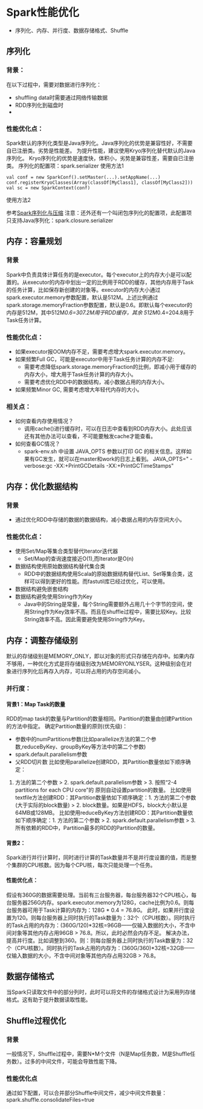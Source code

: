 # Spark性能优化

* 序列化、内存、并行度、数据存储格式、Shuffle

## 序列化

### 背景：

在以下过程中，需要对数据进行序列化：
* shuffling data时需要通过网络传输数据
* RDD序列化到磁盘时
* 
### 性能优化点：

Spark默认的序列化类型是Java序列化。Java序列化的优势是兼容性好，不需要自已注册类。劣势是性能差。
为提升性能，建议使用Kryo序列化替代默认的Java序列化。
Kryo序列化的优势是速度快，体积小，劣势是兼容性差，需要自已注册类。
序列化的配置项：spark.serializer
使用方法1
```
val conf = new SparkConf().setMaster(...).setAppName(...)
conf.registerKryoClasses(Array(classOf[MyClass1], classOf[MyClass2]))
val sc = new SparkContext(conf)
```
使用方法2

参考[Spark序列化与压缩](http://blog.cheyo.net/58.html)
注意：还外还有一个叫闭包序列化的配置项，此配置项只支持Java序列化：spark.closure.serializer

## 内存：容量规划

### 背景

Spark中负责具体计算任务的是executor。每个executor上的内存大小是可以配置的。从executor的内存中划出一定的比例用于RDD的缓存，其他内存用于Task的任务计算，比如保存新创建的对象等。executor的内存大小通过spark.executor.memory参数配置，默认是512M。上述比例通过spark.storage.memoryFraction参数配置，默认是0.6。即默认每个executor的内存是512M，其中512M*0.6=307.2M用于RDD缓存，其余 512M*0.4=204.8用于Task任务计算。

### 性能优化点：
* 如果executor报OOM内存不足，需要考虑增大spark.executor.memory。
* 如果频繁Full GC，可能是executor中用于Task任务计算的内存不足:
  - 需要考虑降低spark.storage.memoryFraction的比例，即减小用于缓存的内存大小，增大用于Task任务计算的内存大小。
  - 需要考虑优化RDD中的数据结构，减小数据占用的内存大小。
* 如果频繁Minor GC, 需要考虑增大年轻代内存的大小。

### 相关点：

* 如何查看内存使用情况？
  - 调用cache()进行缓存时，可以在日志中查看到RDD内存大小。此处应该还有其他办法可以查看，不可能要触发cache才能查看。
* 如何查看GC情况？
  - spark-env.sh 中设置 JAVA_OPTS 参数以打印 GC 的相关信息。这样如果有GC发生，就可以在master和work的日志上看到。
JAVA_OPTS=" -verbose:gc -XX:+PrintGCDetails -XX:+PrintGCTimeStamps"

## 内存：优化数据结构

### 背景

* 通过优化RDD中存储的数据的数据结构，减小数据占用的内存空间大小。

### 性能优化点：

* 使用Set/Map等集合类型替代Iterator迭代器
  - Set/Map的查询速度接近O(1),而Iterator是O(n)
* 数据结构使用原始数据结构替代集合类
  - RDD中的数据结构使用Scala的原始数据结构替代List、Set等集合类，这样可以得到更好的性能。而fastutil库已经过优化，可以使用。
* 数据结构避免嵌套结构
* 数据结构避免使用String作为Key
  - Java中的String是常量，每个String需要额外占用几十个字节的空间，使用String作为Key效率不高。而且在shuffle过程中，需要比较Key。比较String效率不高。因此需要避免使用String作为Key。

## 内存：调整存储级别

默认的存储级别是MEMORY_ONLY，即以对象的形式只存储在内存中。如果内存不够用，一种优化方式是将存储级别改为MEMORYONLYSER。这种级别会在对象进行序列化后再存入内存，可以将占用的内存空间减小。

### 并行度：

#### 背景1：Map Task的数量

RDD的map task的数量与Partition的数量相同。Partition的数量由创建Partition的方法中指定。
确定Partition数量的原则(优先级)：
* 参数中的numPartitions参数(比如parallelize方法的第二个参数,reduceByKey、groupByKey等方法中的第二个参数)
* spark.default.parallelism参数
* 父RDD切片数
比如使用parallelize创建RDD，其Partition数量依如下顺序确定：
1. 方法的第二个参数 > 2. spark.default.parallelism参数 > 3. 按照“2-4 partitions for each CPU core”的 原则自动设置partition的数量。
比如使用textfile方法创建RDD：其Partition数量依如下顺序确定：1. 方法的第二个参数(大于实际的block数量) > 2. block数量。如果是HDFS，block大小默认是64MB或128MB。
比如使用reduceByKey方法创建RDD：其Partition数量依如下顺序确定：1. 方法的第二个参数 > 2. spark.default.parallelism参数 > 3. 所有依赖的RDD中，Partition最多的RDD的Partition的数量。

#### 背景2：

Spark进行并行计算时，同时进行计算的Task数量并不是并行度设置的值，而是整个集群的CPU核数。因为每个CPU核，每次只能处理一个任务。

#### 性能优化点：

假设有360G的数据需要处理。当前有三台服务器，每台服务器32个CPU核心，每台服务器256G内存。spark.executor.memory为128G，cache比例为0.6。则每台服务器可用于Task计算的内存为：128G * 0.4 = 76.8G。
此时，如果并行度设置为120。则每台服务器上同时执行的Task数量为：32个（CPU核数）。同时执行的Task占用的内存为：(360G/120)*32核=96GB——仅输入数据的大小，不含中间对象等其他内存占用96GB > 76.8。所以，此时必然会内存不足。
解决办法，提高并行度。比如调整到360。则：则每台服务器上同时执行的Task数量为：32个（CPU核数）。同时执行的Task占用的内存为：(360G/360)*32核=32GB——仅输入数据的大小，不含中间对象等其他内存占用32GB > 76.8。

## 数据存储格式
当Spark只读取文件中的部分列时，此时可以将文件的存储格式设计为采用列存储格式。这有助于提升数据读取性能。

## Shuffle过程优化

### 背景

一般情况下，Shuffle过程中，需要N*M个文件（N是Map任务数，M是Shuffle任务数）。过多的中间文件，可能会导致性能下降。

### 性能优化点
通过如下配置，可以合并部分Shuffle中间文件，减少中间文件数量：
spark.shuffle.consolidateFiles=true
